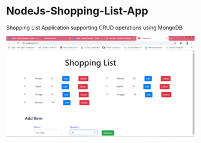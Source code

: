 # NodeJs-Shopping-List-App
Shopping List Application supporting CRUD operations using MongoDB

![](snapshot.PNG)
